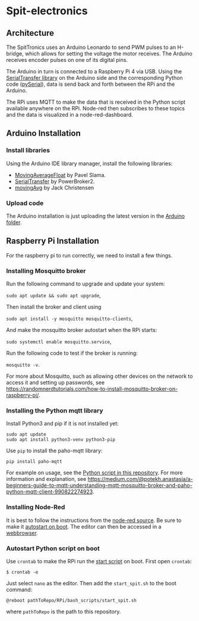 # Spit-electronics

## Architecture
The SpitTronics uses an Arduino Leonardo to send PWM pulses to an H-bridge, which allows for setting the voltage the motor receives. The Arduino receives encoder pulses on one of its digital pins.

The Arduino in turn is connected to a Raspberry Pi 4 via USB. Using the [SerialTransfer library](https://github.com/PowerBroker2/SerialTransfer/tree/master) on the Arduino side and the corresponding Python code ([pySerial](https://github.com/PowerBroker2/pySerialTransfer/tree/master)), data is send back and forth between the RPi and the Arduino.

The RPi uses MQTT to make the data that is received in the Python script available anywhere on the RPi. Node-red then subscribes to these topics and the data is visualized in a node-red-dashboard.

## Arduino Installation
### Install libraries
Using the Arduino IDE library manager, install the following libraries:

- [MovingAverageFloat](https://reference.arduino.cc/reference/en/libraries/movingaveragefloat/) by Pavel Slama.
- [SerialTransfer](https://www.arduino.cc/reference/en/libraries/serialtransfer/) by PowerBroker2.
- [movingAvg](https://www.arduino.cc/reference/en/libraries/movingavg/) by Jack Christensen

### Upload code
The Arduino installation is just uploading the latest version in the [Arduino folder](Arduino).

## Raspberry Pi Installation
For the raspberry pi to run correctly, we need to install a few things.

### Installing Mosquitto broker
Run the following command to upgrade and update your system:

`sudo apt update && sudo apt upgrade`,

Then install the broker and client using

`sudo apt install -y mosquitto mosquitto-clients`,

And make the mosquitto broker autostart when the RPi starts:

`sudo systemctl enable mosquitto.service`,

Run the following code to test if the broker is running:

`mosquitto -v`.

For more about Mosquitto, such as allowing other devices on the network to access it and setting up passwords, see https://randomnerdtutorials.com/how-to-install-mosquitto-broker-on-raspberry-pi/.

### Installing the Python mqtt library
Install Python3 and pip if it is not installed yet: 
```
sudo apt update
sudo apt install python3-venv python3-pip
```

Use `pip` to install the paho-mqtt library:

`pip install paho-mqtt`

For example on usage, see the [Python script in this repository](RPi/Spit_RPi_Arduino_V3.py). For more information and explanation, see https://medium.com/@potekh.anastasia/a-beginners-guide-to-mqtt-understanding-mqtt-mosquitto-broker-and-paho-python-mqtt-client-990822274923.

### Installing Node-Red
It is best to follow the instructions from the [node-red source](https://nodered.org/docs/getting-started/raspberrypi#installing-and-upgrading-node-red). Be sure to make it [autostart on boot](https://nodered.org/docs/getting-started/raspberrypi#autostart-on-boot). The editor can then be accessed in a [webbrowser](https://nodered.org/docs/getting-started/raspberrypi#opening-the-editor).

### Autostart Python script on boot
Use `crontab` to make the RPi run the [start script](RPi/bash_scripts/start_spit.sh) on boot. First open `crontab`:

`$ crontab -e`

Just select `nano` as the editor. Then add the `start_spit.sh` to the boot command:

`@reboot pathToRepo/RPi/bash_scripts/start_spit.sh`

where `pathToRepo` is the path to this repository.